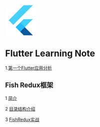 <img src="pic/flutter-mark.png" align="center"/>

# Flutter Learning Note

1.[第一个Flutter应用分析](doc/第一个Futter应用.md)

## Fish Redux框架

1 [简介](doc/FishRedux/1.简介.md)

2 [目录结构介绍](doc/FishRedux/2.目录结构介绍.md)  

3 [FishRedux实战](doc/FishRedux/3.FishRedux实战.md)
